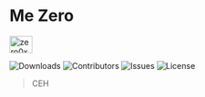 <h1>Me Zero</h1> <a href="https://www.codechef.com/users/zero0xy" target="blank"><img align="center" src="[https://cdn-icons-png.flaticon.com/512/1384/1384055.png](https://cdn-icons-png.flaticon.com/512/1384/1384055.png)" alt="zero0xy" height="30" width="40" /></a>

![Downloads](https://img.shields.io/github/downloads/ShaanCoding/ReadME-Generator/total) ![Contributors](https://img.shields.io/github/contributors/ShaanCoding/ReadME-Generator?color=dark-green) ![Issues](https://img.shields.io/github/issues/ShaanCoding/ReadME-Generator) ![License](https://img.shields.io/github/license/ShaanCoding/ReadME-Generator) 
> CEH

